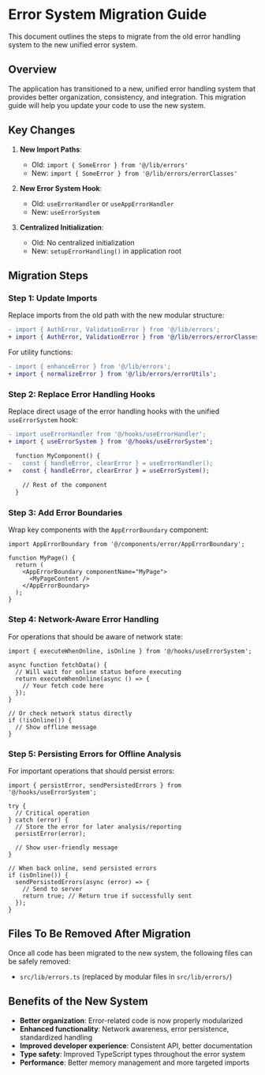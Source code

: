 # Error System Migration Guide

This document outlines the steps to migrate from the old error handling system to the new unified error system.

## Overview

The application has transitioned to a new, unified error handling system that provides better organization, consistency, and integration. This migration guide will help you update your code to use the new system.

## Key Changes

1. **New Import Paths**:
   - Old: `import { SomeError } from '@/lib/errors'`
   - New: `import { SomeError } from '@/lib/errors/errorClasses'`

2. **New Error System Hook**:
   - Old: `useErrorHandler` or `useAppErrorHandler`
   - New: `useErrorSystem`

3. **Centralized Initialization**:
   - Old: No centralized initialization
   - New: `setupErrorHandling()` in application root

## Migration Steps

### Step 1: Update Imports

Replace imports from the old path with the new modular structure:

```diff
- import { AuthError, ValidationError } from '@/lib/errors';
+ import { AuthError, ValidationError } from '@/lib/errors/errorClasses';
```

For utility functions:

```diff
- import { enhanceError } from '@/lib/errors';
+ import { normalizeError } from '@/lib/errors/errorUtils';
```

### Step 2: Replace Error Handling Hooks

Replace direct usage of the error handling hooks with the unified `useErrorSystem` hook:

```diff
- import useErrorHandler from '@/hooks/useErrorHandler';
+ import { useErrorSystem } from '@/hooks/useErrorSystem';

  function MyComponent() {
-   const { handleError, clearError } = useErrorHandler();
+   const { handleError, clearError } = useErrorSystem();
    
    // Rest of the component
  }
```

### Step 3: Add Error Boundaries

Wrap key components with the `AppErrorBoundary` component:

```tsx
import AppErrorBoundary from '@/components/error/AppErrorBoundary';

function MyPage() {
  return (
    <AppErrorBoundary componentName="MyPage">
      <MyPageContent />
    </AppErrorBoundary>
  );
}
```

### Step 4: Network-Aware Error Handling

For operations that should be aware of network state:

```tsx
import { executeWhenOnline, isOnline } from '@/hooks/useErrorSystem';

async function fetchData() {
  // Will wait for online status before executing
  return executeWhenOnline(async () => {
    // Your fetch code here
  });
}

// Or check network status directly
if (!isOnline()) {
  // Show offline message
}
```

### Step 5: Persisting Errors for Offline Analysis

For important operations that should persist errors:

```tsx
import { persistError, sendPersistedErrors } from '@/hooks/useErrorSystem';

try {
  // Critical operation
} catch (error) {
  // Store the error for later analysis/reporting
  persistError(error);
  
  // Show user-friendly message
}

// When back online, send persisted errors
if (isOnline()) {
  sendPersistedErrors(async (error) => {
    // Send to server
    return true; // Return true if successfully sent
  });
}
```

## Files To Be Removed After Migration

Once all code has been migrated to the new system, the following files can be safely removed:

- `src/lib/errors.ts` (replaced by modular files in `src/lib/errors/`)

## Benefits of the New System

- **Better organization**: Error-related code is now properly modularized
- **Enhanced functionality**: Network awareness, error persistence, standardized handling
- **Improved developer experience**: Consistent API, better documentation
- **Type safety**: Improved TypeScript types throughout the error system
- **Performance**: Better memory management and more targeted imports 